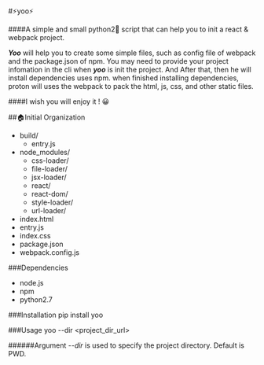 #⚡️yoo⚡️


####A simple and small python2🐍 script that can help you to init a react & webpack project.

***Yoo*** will help you to create some simple files, such as config file of webpack and the package.json of npm. You may need to provide your project infomation in the cli when ***yoo*** is init the project. And After that, then he will install dependencies uses npm. when finished installing dependencies, proton will uses the webpack to pack the html, js, css, and other static files.

####I wish you will enjoy it ! 😀

##🏠Initial Organization

* build/
	* entry.js
* node_modules/
	* css-loader/
	* file-loader/
	* jsx-loader/
	* react/
	* react-dom/
	* style-loader/
	* url-loader/
* index.html
* entry.js
* index.css
* package.json
* webpack.config.js

###Dependencies
- node.js
- npm
- python2.7

###Installation
	pip install yoo

###Usage
	 yoo --dir <project_dir_url>
	 
######Argument *--dir* is used to specify the project directory. Default is PWD.
